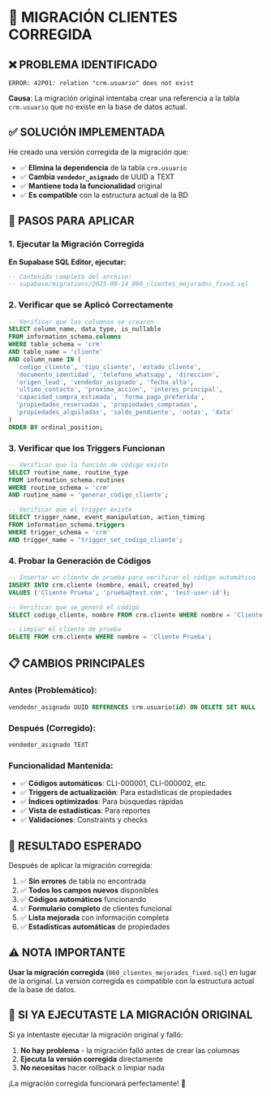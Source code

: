 # 🔧 MIGRACIÓN CLIENTES CORREGIDA

## ❌ **PROBLEMA IDENTIFICADO**

```
ERROR: 42P01: relation "crm.usuario" does not exist
```

**Causa**: La migración original intentaba crear una referencia a la tabla `crm.usuario` que no existe en la base de datos actual.

## ✅ **SOLUCIÓN IMPLEMENTADA**

He creado una versión corregida de la migración que:
- ✅ **Elimina la dependencia** de la tabla `crm.usuario`
- ✅ **Cambia `vendedor_asignado`** de UUID a TEXT
- ✅ **Mantiene toda la funcionalidad** original
- ✅ **Es compatible** con la estructura actual de la BD

## 🚀 **PASOS PARA APLICAR**

### **1. Ejecutar la Migración Corregida**

**En Supabase SQL Editor, ejecutar:**
```sql
-- Contenido completo del archivo:
-- supabase/migrations/2025-09-14_060_clientes_mejorados_fixed.sql
```

### **2. Verificar que se Aplicó Correctamente**

```sql
-- Verificar que las columnas se crearon
SELECT column_name, data_type, is_nullable 
FROM information_schema.columns 
WHERE table_schema = 'crm' 
AND table_name = 'cliente' 
AND column_name IN (
  'codigo_cliente', 'tipo_cliente', 'estado_cliente', 
  'documento_identidad', 'telefono_whatsapp', 'direccion',
  'origen_lead', 'vendedor_asignado', 'fecha_alta',
  'ultimo_contacto', 'proxima_accion', 'interes_principal',
  'capacidad_compra_estimada', 'forma_pago_preferida',
  'propiedades_reservadas', 'propiedades_compradas',
  'propiedades_alquiladas', 'saldo_pendiente', 'notas', 'data'
)
ORDER BY ordinal_position;
```

### **3. Verificar que los Triggers Funcionan**

```sql
-- Verificar que la función de código existe
SELECT routine_name, routine_type 
FROM information_schema.routines 
WHERE routine_schema = 'crm' 
AND routine_name = 'generar_codigo_cliente';

-- Verificar que el trigger existe
SELECT trigger_name, event_manipulation, action_timing
FROM information_schema.triggers 
WHERE trigger_schema = 'crm' 
AND trigger_name = 'trigger_set_codigo_cliente';
```

### **4. Probar la Generación de Códigos**

```sql
-- Insertar un cliente de prueba para verificar el código automático
INSERT INTO crm.cliente (nombre, email, created_by) 
VALUES ('Cliente Prueba', 'prueba@test.com', 'test-user-id');

-- Verificar que se generó el código
SELECT codigo_cliente, nombre FROM crm.cliente WHERE nombre = 'Cliente Prueba';

-- Limpiar el cliente de prueba
DELETE FROM crm.cliente WHERE nombre = 'Cliente Prueba';
```

## 📋 **CAMBIOS PRINCIPALES**

### **Antes (Problemático):**
```sql
vendedor_asignado UUID REFERENCES crm.usuario(id) ON DELETE SET NULL
```

### **Después (Corregido):**
```sql
vendedor_asignado TEXT
```

### **Funcionalidad Mantenida:**
- ✅ **Códigos automáticos**: CLI-000001, CLI-000002, etc.
- ✅ **Triggers de actualización**: Para estadísticas de propiedades
- ✅ **Índices optimizados**: Para búsquedas rápidas
- ✅ **Vista de estadísticas**: Para reportes
- ✅ **Validaciones**: Constraints y checks

## 🎯 **RESULTADO ESPERADO**

Después de aplicar la migración corregida:

1. ✅ **Sin errores** de tabla no encontrada
2. ✅ **Todos los campos nuevos** disponibles
3. ✅ **Códigos automáticos** funcionando
4. ✅ **Formulario completo** de clientes funcional
5. ✅ **Lista mejorada** con información completa
6. ✅ **Estadísticas automáticas** de propiedades

## ⚠️ **NOTA IMPORTANTE**

**Usar la migración corregida** (`060_clientes_mejorados_fixed.sql`) en lugar de la original. La versión corregida es compatible con la estructura actual de la base de datos.

## 🔄 **SI YA EJECUTASTE LA MIGRACIÓN ORIGINAL**

Si ya intentaste ejecutar la migración original y falló:

1. **No hay problema** - la migración falló antes de crear las columnas
2. **Ejecuta la versión corregida** directamente
3. **No necesitas** hacer rollback o limpiar nada

¡La migración corregida funcionará perfectamente! 🚀

